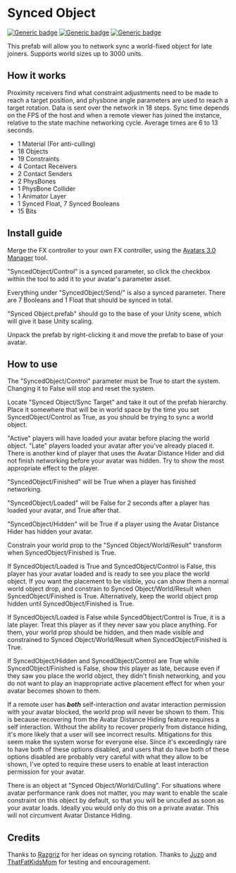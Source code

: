 # Synced Object
  
[![Generic badge](https://img.shields.io/badge/Unity-2019.4.31f1-informational.svg)](https://unity3d.com/unity/whats-new/2019.4.31)
[![Generic badge](https://img.shields.io/badge/SDK-AvatarSDK3-informational.svg)](https://vrchat.com/home/download)
[![Generic badge](https://img.shields.io/github/downloads/VRLabs/Synced-Object/total?label=Downloads)](https://github.com/VRLabs/Synced-Object/releases/latest)

This prefab will allow you to network sync a world-fixed object for late joiners. Supports world sizes up to 3000 units.

## How it works

Proximity receivers find what constraint adjustments need to be made to reach a target position, and physbone angle parameters are used to reach a target rotation. Data is sent over the network in 18 steps. Sync time depends on the FPS of the host and when a remote viewer has joined the instance, relative to the state machine networking cycle. Average times are 6 to 13 seconds.

- 1 Material (For anti-culling)
- 18 Objects
- 19 Constraints
- 4 Contact Receivers
- 2 Contact Senders
- 2 PhysBones
- 1 PhysBone Collider
- 1 Animator Layer
- 1 Synced Float, 7 Synced Booleans
- 15 Bits
 
## Install guide

Merge the FX controller to your own FX controller, using the [Avatars 3.0 Manager](https://github.com/VRLabs/Avatars-3.0-Manager) tool.

"SyncedObject/Control" is a synced parameter, so click the checkbox within the tool to add it to your avatar's parameter asset.

Everything under "SyncedObject/Send/" is also a synced parameter. There are 7 Booleans and 1 Float that should be synced in total.

"Synced Object.prefab" should go to the base of your Unity scene, which will give it base Unity scaling.

Unpack the prefab by right-clicking it and move the prefab to base of your avatar.

## How to use

The "SyncedObject/Control" parameter must be True to start the system. Changing it to False will stop and reset the system.

Locate "Synced Object/Sync Target" and take it out of the prefab hierarchy. Place it somewhere that will be in world space by the time you set SyncedObject/Control as True, as you should be trying to sync a world object.

"Active" players will have loaded your avatar before placing the world object. "Late" players loaded your avatar after you've already placed it. There is another kind of player that uses the Avatar Distance Hider and did not finish networking before your avatar was hidden. Try to show the most appropriate effect to the player.

"SyncedObject/Finished" will be True when a player has finished networking.

"SyncedObject/Loaded" will be False for 2 seconds after a player has loaded your avatar, and True after that.

"SyncedObject/Hidden" will be True if a player using the Avatar Distance Hider has hidden your avatar.

Constrain your world prop to the "Synced Object/World/Result" transform when SyncedObject/Finished is True.

If SyncedObject/Loaded is True and SyncedObject/Control is False, this player has your avatar loaded and is ready to see you place the world object. If you want the placement to be visible, you can show them a normal world object drop, and constrain to Synced Object/World/Result when SyncedObject/Finished is True. Alternatively, keep the world object prop hidden until SyncedObject/Finished is True.

If SyncedObject/Loaded is False while SyncedObject/Control is True, it is a late player. Treat this player as if they never saw you place anything. For them, your world prop should be hidden, and then made visible and constrained to Synced Object/World/Result when SyncedObject/Finished is True.

If SyncedObject/Hidden and SyncedObject/Control are True while SyncedObject/Finished is False, show this player as late, because even if they saw you place the world object, they didn't finish networking, and you do not want to play an inappropriate active placement effect for when your avatar becomes shown to them.

If a remote user has _**both**_ self-interaction *and* avatar interaction permission with your avatar blocked, the world prop will never be shown to them. This is because recovering from the Avatar Distance Hiding feature requires a self interaction. Without the ability to recover properly from distance hiding, it's more likely that a user will see incorrect results. Mitigations for this seem make the system worse for everyone else. Since it's exceedingly rare to have both of these options disabled, and users that do have both of these options disabled are probably very careful with what they allow to be shown, I've opted to require these users to enable at least interaction permission for your avatar.

There is an object at "Synced Object/World/Culling". For situations where avatar performance rank does not matter, you may want to enable the scale constraint on this object by default, so that you will be unculled as soon as your avatar loads. Ideally you would only do this on a private avatar. This will not circumvent Avatar Distance Hiding.

## Credits

Thanks to [Razgriz](https://github.com/rrazgriz) for her ideas on syncing rotation. Thanks to [Juzo](https://github.com/JuzoVR) and [ThatFatKidsMom](https://github.com/ThatFatKidsMom) for testing and encouragement.
